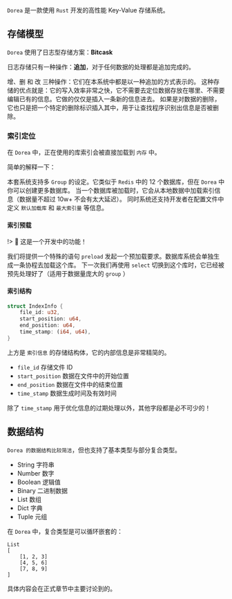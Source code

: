 `Dorea` 是一款使用 `Rust` 开发的高性能 Key-Value 存储系统。

## 存储模型

`Dorea` 使用了日志型存储方案：**Bitcask**

日志存储只有一种操作：**追加**，对于任何数据的处理都是追加完成的。

增、删 和 改 三种操作：它们在本系统中都是以一种追加的方式表示的。
这种存储的优点就是：它的写入效率非常之快，它不需要去定位数据存放在哪里、不需要编辑已有的信息。它做的仅仅是插入一条新的信息进去。
如果是对数据的删除，它也只是把一个特定的删除标识插入其中，用于让查找程序识别出信息是否被删除。

### 索引定位

在 `Dorea` 中，正在使用的库索引会被直接加载到 `内存` 中。

简单的解释一下：

本套系统支持多 `Group` 的设定。它类似于 `Redis` 中的 12 个数据库，但在 `Dorea` 中你可以创建更多数据库。
当一个数据库被加载时，它会从本地数据中加载索引信息（数据量不超过 10w+ 不会有太大延迟）。
同时系统还支持开发者在配置文件中定义 `默认加载库` 和 `最大索引量` 等信息。

#### 索引预载

!> :ghost: 这是一个开发中的功能！

我们将提供一个特殊的语句 `preload` 发起一个预加载要求。数据库系统会单独生成一条协程去加载这个库。
下一次我们再使用 `select` 切换到这个库时，它已经被预先处理好了（适用于数据量庞大的 `group` ）

#### 索引结构

```rust
struct IndexInfo {
    file_id: u32,
    start_position: u64,
    end_position: u64,
    time_stamp: (i64, u64),
}
```
上方是 `索引信息` 的存储结构体，它的内部信息是非常精简的。

- `file_id` 存储文件 ID
- `start_position` 数据在文件中的开始位置
- `end_position` 数据在文件中的结束位置
- `time_stamp` 数据生成时间及有效时间

除了 `time_stamp` 用于优化信息的过期处理以外，其他字段都是必不可少的！

## 数据结构

`Dorea 的数据结构比较简洁`，但也支持了基本类型与部分复合类型。

- String 字符串
- Number 数字
- Boolean 逻辑值
- Binary 二进制数据
- List 数组
- Dict 字典
- Tuple 元组

在 `Dorea` 中，复合类型是可以循环嵌套的：

```text
List
[
    [1, 2, 3]
    [4, 5, 6]
    [7, 8, 9]
]
```

具体内容会在正式章节中主要讨论到的。